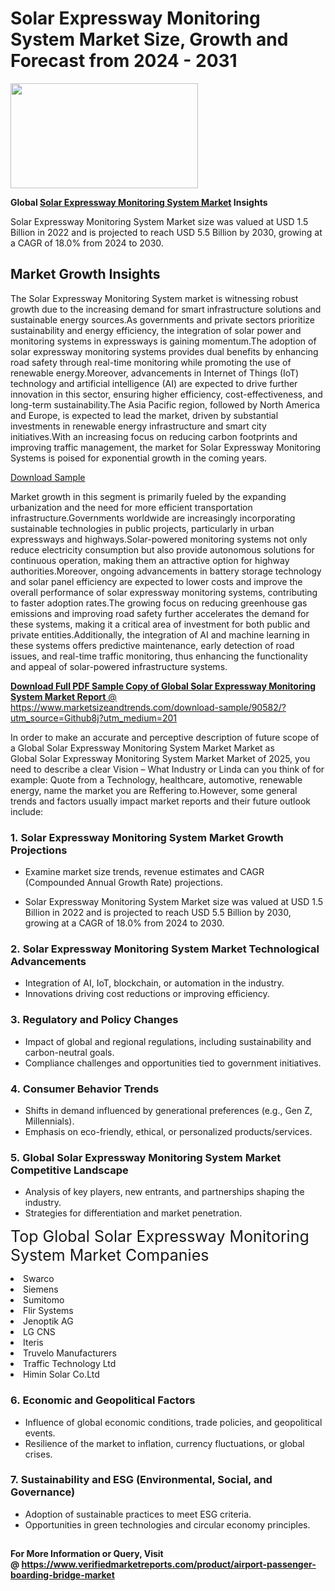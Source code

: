 <H1>Solar Expressway Monitoring System Market Size, Growth and Forecast from 2024 - 2031</H1><img class="aligncenter size-medium wp-image-584254" src="https://thirdeyenews.in/wp-content/uploads/2024/09/Global-Market-Research-300x168.jpeg" alt="" width="300" height="168" /><p><strong>Global&nbsp;<a href="https://www.marketsizeandtrends.com/download-sample/90582/?utm_source=Github8j?utm_medium=201">Solar Expressway Monitoring System Market</a> Insights</strong></p><p>Solar Expressway Monitoring System Market size was valued at USD 1.5 Billion in 2022 and is projected to reach USD 5.5 Billion by 2030, growing at a CAGR of 18.0% from 2024 to 2030.</p><p><h2>Market Growth Insights</h2> <p>The Solar Expressway Monitoring System market is witnessing robust growth due to the increasing demand for smart infrastructure solutions and sustainable energy sources.As governments and private sectors prioritize sustainability and energy efficiency, the integration of solar power and monitoring systems in expressways is gaining momentum.The adoption of solar expressway monitoring systems provides dual benefits by enhancing road safety through real-time monitoring while promoting the use of renewable energy.Moreover, advancements in Internet of Things (IoT) technology and artificial intelligence (AI) are expected to drive further innovation in this sector, ensuring higher efficiency, cost-effectiveness, and long-term sustainability.The Asia Pacific region, followed by North America and Europe, is expected to lead the market, driven by substantial investments in renewable energy infrastructure and smart city initiatives.With an increasing focus on reducing carbon footprints and improving traffic management, the market for Solar Expressway Monitoring Systems is poised for exponential growth in the coming years.</p> <p><a href="#">Download Sample</a></p> <p>Market growth in this segment is primarily fueled by the expanding urbanization and the need for more efficient transportation infrastructure.Governments worldwide are increasingly incorporating sustainable technologies in public projects, particularly in urban expressways and highways.Solar-powered monitoring systems not only reduce electricity consumption but also provide autonomous solutions for continuous operation, making them an attractive option for highway authorities.Moreover, ongoing advancements in battery storage technology and solar panel efficiency are expected to lower costs and improve the overall performance of solar expressway monitoring systems, contributing to faster adoption rates.The growing focus on reducing greenhouse gas emissions and improving road safety further accelerates the demand for these systems, making it a critical area of investment for both public and private entities.Additionally, the integration of AI and machine learning in these systems offers predictive maintenance, early detection of road issues, and real-time traffic monitoring, thus enhancing the functionality and appeal of solar-powered infrastructure systems.</p> <p><a href="#"></p><p><span class=""><strong>Download Full PDF Sample Copy of Global Solar Expressway Monitoring System Market Report</strong> @ <a href="https://www.marketsizeandtrends.com/download-sample/90582/?utm_source=Github8j?utm_medium=201" target="_blank">https://www.marketsizeandtrends.com/download-sample/90582/?utm_source=Github8j?utm_medium=201</a></span></p><p>In order to make an accurate and perceptive description of future scope of a Global&nbsp;Solar Expressway Monitoring System Market Market as Global&nbsp;Solar Expressway Monitoring System Market Market of 2025, you need to describe a clear Vision &ndash; What Industry or Linda can you think of for example: Quote from a Technology, healthcare, automotive, renewable energy, name the market you are Reffering to.However, some general trends and factors usually impact market reports and their future outlook include:</p><h3>1.&nbsp;<strong>Solar Expressway Monitoring System Market Growth Projections</strong></h3><ul><li>Examine market size trends, revenue estimates and CAGR (Compounded Annual Growth Rate) projections.</li><li><p>Solar Expressway Monitoring System Market size was valued at USD 1.5 Billion in 2022 and is projected to reach USD 5.5 Billion by 2030, growing at a CAGR of 18.0% from 2024 to 2030.</p></li></ul><h3>2.&nbsp;<strong>Solar Expressway Monitoring System Market Technological Advancements</strong></h3><ul><li>Integration of AI, IoT, blockchain, or automation in the industry.</li><li>Innovations driving cost reductions or improving efficiency.</li></ul><h3>3.&nbsp;<strong>Regulatory and Policy Changes</strong></h3><ul><li>Impact of global and regional regulations, including sustainability and carbon-neutral goals.</li><li>Compliance challenges and opportunities tied to government initiatives.</li></ul><h3>4.&nbsp;<strong>Consumer Behavior Trends</strong></h3><ul><li>Shifts in demand influenced by generational preferences (e.g., Gen Z, Millennials).</li><li>Emphasis on eco-friendly, ethical, or personalized products/services.</li></ul><h3>5.&nbsp;<strong>Global Solar Expressway Monitoring System Market Competitive Landscape</strong></h3><ul><li>Analysis of key players, new entrants, and partnerships shaping the industry.</li><li>Strategies for differentiation and market penetration.</li></ul><p data-pm-slice="1 1 []"><span style="color: inherit; font-family: inherit; font-size: 25px;">Top Global Solar Expressway Monitoring System Market Companies</span></p><div class="" data-test-id=""><p><li>Swarco</li><li> Siemens</li><li> Sumitomo</li><li> Flir Systems</li><li> Jenoptik AG</li><li> LG CNS</li><li> Iteris</li><li> Truvelo Manufacturers</li><li> Traffic Technology Ltd</li><li> Himin Solar Co.Ltd</li></p></div><h3>6.&nbsp;<strong>Economic and Geopolitical Factors</strong></h3><ul><li>Influence of global economic conditions, trade policies, and geopolitical events.</li><li>Resilience of the market to inflation, currency fluctuations, or global crises.</li></ul><h3>7.&nbsp;<strong>Sustainability and ESG (Environmental, Social, and Governance)</strong></h3><ul><li>Adoption of sustainable practices to meet ESG criteria.</li><li>Opportunities in green technologies and circular economy principles.</li></ul><h2><strong style="font-size: 14px;">For More Information or Query, Visit @&nbsp;</strong><a style="background-color: #ffffff; font-size: 14px;" href="https://www.marketsizeandtrends.com/report/solar-expressway-monitoring-system-market/" target="_blank">https://www.verifiedmarketreports.com/product/airport-passenger-boarding-bridge-market</a></h2>